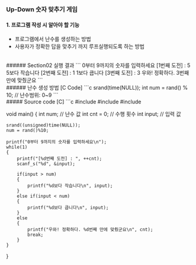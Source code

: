 ### Up-Down 숫자 맞추기 게임

#### 1. 프로그램 작성 시 알아야 할 기능
* 프로그램에서 난수를 생성하는 방법
* 사용자가 정확한 답을 맞추기 까지 루프실행되도록 하는 방법

<br>
###### Section02 실행 결과
```
0부터 9까지의 숫자를 입력하세요
[1번째 도전] : 5
5보다 작습니다
[2번째 도전] : 1
1보다 큽니다
[3번째 도전] : 3
우와! 정확하다. 3번째 만에 맞췄군요
```
<br>
###### 난수 생성 방법 [C Code]
```c
srand(time(NULL));
int num = rand() % 10;  // 난수범위: 0~9
```
<br>
##### Source code [C]
```c
#include <stdio.h>
#include <time.h>
#include <stdlib.h>

void main()
{
	int num;		// 난수 값
	int cnt = 0;	// 수행 횟수
	int input;		// 입력 값

	srand((unsigned)time(NULL));
	num = rand()%10;

	printf("0부터 9까지의 숫자를 입력하세요\n");
	while(1)
	{
		printf("[%d번째 도전] : ", ++cnt);
		scanf_s("%d", &input);

		if(input > num)
		{
			printf("%d보다 작습니다\n", input);
		}
		else if(input < num)
		{
			printf("%d보다 큽니다\n", input);			
		}
		else
		{
			printf("우와! 정확하다. %d번째 만에 맞췄군요\n", cnt);
			break;
		}
	}
}
```

